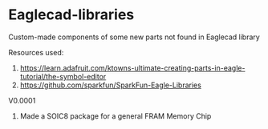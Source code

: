 Eaglecad-libraries
==================

Custom-made components of some new parts not found in Eaglecad library

Resources used:

1. https://learn.adafruit.com/ktowns-ultimate-creating-parts-in-eagle-tutorial/the-symbol-editor
2. https://github.com/sparkfun/SparkFun-Eagle-Libraries

V0.0001

1. Made a SOIC8 package for a general FRAM Memory Chip
